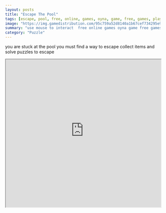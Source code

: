 ```yaml
---
layout: posts
title: "Escape The Pool"
tags: [escape, pool, free, online, games, oyna, game, free, games, play, play, games]
image: "https://img.gamedistribution.com/95c759a52d8140a1b67cef734295e91e.jpg"
summary: "use mouse to interact  free online games oyna game free games play play games"
category: "Puzzle"
---
```


you are stuck at the pool you must find a way to escape collect items and solve puzzles to escape

<iframe width="100%" height="480px;" src="https://flash.gamedistribution.com?game=95c759a52d8140a1b67cef734295e91e"></iframe>